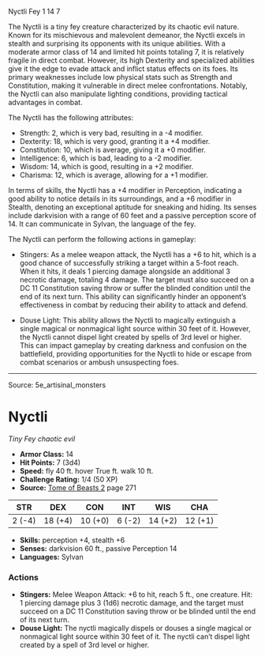 <MonsterName/>Nyctli</MonsterName>
<CreatureType/>Fey</CreatureType>
<CR/>1</CR>
<AC/>14</AC>
<HP/>7</HP>
<summary>The Nyctli is a tiny fey creature characterized by its chaotic evil nature. Known for its mischievous and malevolent demeanor, the Nyctli excels in stealth and surprising its opponents with its unique abilities. With a moderate armor class of 14 and limited hit points totaling 7, it is relatively fragile in direct combat. However, its high Dexterity and specialized abilities give it the edge to evade attack and inflict status effects on its foes. Its primary weaknesses include low physical stats such as Strength and Constitution, making it vulnerable in direct melee confrontations. Notably, the Nyctli can also manipulate lighting conditions, providing tactical advantages in combat.</summary>

<detail>

The Nyctli has the following attributes: 
- Strength: 2, which is very bad, resulting in a -4 modifier.
- Dexterity: 18, which is very good, granting it a +4 modifier.
- Constitution: 10, which is average, giving it a +0 modifier.
- Intelligence: 6, which is bad, leading to a -2 modifier.
- Wisdom: 14, which is good, resulting in a +2 modifier.
- Charisma: 12, which is average, allowing for a +1 modifier.

In terms of skills, the Nyctli has a +4 modifier in Perception, indicating a good ability to notice details in its surroundings, and a +6 modifier in Stealth, denoting an exceptional aptitude for sneaking and hiding. Its senses include darkvision with a range of 60 feet and a passive perception score of 14. It can communicate in Sylvan, the language of the fey.

The Nyctli can perform the following actions in gameplay:

- Stingers: As a melee weapon attack, the Nyctli has a +6 to hit, which is a good chance of successfully striking a target within a 5-foot reach. When it hits, it deals 1 piercing damage alongside an additional 3 necrotic damage, totaling 4 damage. The target must also succeed on a DC 11 Constitution saving throw or suffer the blinded condition until the end of its next turn. This ability can significantly hinder an opponent’s effectiveness in combat by reducing their ability to attack and defend.

- Douse Light: This ability allows the Nyctli to magically extinguish a single magical or nonmagical light source within 30 feet of it. However, the Nyctli cannot dispel light created by spells of 3rd level or higher. This can impact gameplay by creating darkness and confusion on the battlefield, providing opportunities for the Nyctli to hide or escape from combat scenarios or ambush unsuspecting foes.</detail>



---

Source: 5e_artisinal_monsters

# Nyctli

*Tiny* *Fey* *chaotic evil*

- **Armor Class:** 14
- **Hit Points:** 7 (3d4)
- **Speed:** fly 40 ft. hover True ft. walk 10 ft.
- **Challenge Rating:** 1/4 (50 XP)
- **Source:** [Tome of Beasts 2](https://koboldpress.com/kpstore/product/tome-of-beasts-2-for-5th-edition) page 271

| STR | DEX | CON | INT | WIS | CHA |
| --- | --- | --- | --- | --- | --- |
| 2 (-4) | 18 (+4) | 10 (+0) | 6 (-2) | 14 (+2) | 12 (+1) |

- **Skills:** perception +4, stealth +6
- **Senses:** darkvision 60 ft., passive Perception 14
- **Languages:** Sylvan

### Actions

- **Stingers:** Melee Weapon Attack: +6 to hit, reach 5 ft., one creature. Hit: 1 piercing damage plus 3 (1d6) necrotic damage, and the target must succeed on a DC 11 Constitution saving throw or be blinded until the end of its next turn.
- **Douse Light:** The nyctli magically dispels or douses a single magical or nonmagical light source within 30 feet of it. The nyctli can’t dispel light created by a spell of 3rd level or higher.




